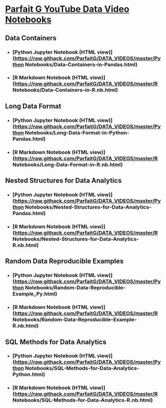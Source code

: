 # [Parfait G YouTube Data Video Notebooks](https://www.youtube.com/channel/UC7tG4vrXZNsHstGeVeB7w9w/videos)

## Data Containers
- ### [Python Jupyter Notebook (HTML view)](https://raw.githack.com/ParfaitG/DATA_VIDEOS/master/Python Notebooks/Data-Containers-in-Pandas.html)
- ### [R Markdown Notebook (HTML view)](https://raw.githack.com/ParfaitG/DATA_VIDEOS/master/R Notebooks/Data-Containers-in-R.nb.html)

## Long Data Format
- ### [Python Jupyter Notebook (HTML view)](https://raw.githack.com/ParfaitG/DATA_VIDEOS/master/Python Notebooks/Long-Data-Format-in-Python-Pandas.html)
- ### [R Markdown Notebook (HTML view)](https://raw.githack.com/ParfaitG/DATA_VIDEOS/master/R Notebooks/Long-Data-Format-in-R.nb.html)

## Nested Structures for Data Analytics
- ### [Python Jupyter Notebook (HTML view)](https://raw.githack.com/ParfaitG/DATA_VIDEOS/master/Python Notebooks/Nested-Structures-for-Data-Analytics-Pandas.html)
- ### [R Markdown Notebook (HTML view)](https://raw.githack.com/ParfaitG/DATA_VIDEOS/master/R Notebooks/Nested-Structures-for-Data-Analytics-R.nb.html)

## Random Data Reproducible Examples
- ### [Python Jupyter Notebook (HTML view)](https://raw.githack.com/ParfaitG/DATA_VIDEOS/master/Python Notebooks/Random-Data-Reproducible-Example_Py.html)
- ### [R Markdown Notebook (HTML view)](https://raw.githack.com/ParfaitG/DATA_VIDEOS/master/R Notebooks/Random-Data-Reproducible-Example-R.nb.html)

## SQL Methods for Data Analytics
- ### [Python Jupyter Notebook (HTML view)](https://raw.githack.com/ParfaitG/DATA_VIDEOS/master/Python Notebooks/SQL-Methods-for-Data-Analytics-Python.html)
- ### [R Markdown Notebook (HTML view)](https://raw.githack.com/ParfaitG/DATA_VIDEOS/master/R Notebooks/SQL-Methods-for-Data-Analytics-R.nb.html)

